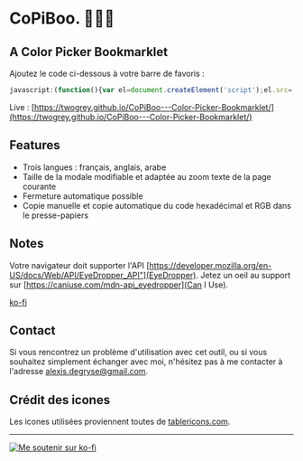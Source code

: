 # CoPiBoo. 🎨💉👻

## A Color Picker Bookmarklet

Ajoutez le code ci-dessous à votre barre de favoris :

```javascript
javascript:(function(){var el=document.createElement('script');el.src='https://twogrey.github.io/CoPiBoo---Color-Picker-Bookmarklet/assets/js/script.min.js';document.body.appendChild(el);})();
```

Live : [https://twogrey.github.io/CoPiBoo---Color-Picker-Bookmarklet/](https://twogrey.github.io/CoPiBoo---Color-Picker-Bookmarklet/)

## Features

* Trois langues : français, anglais, arabe
* Taille de la modale modifiable et adaptée au zoom texte de la page courante
* Fermeture automatique possible
* Copie manuelle et copie automatique du code hexadécimal et RGB dans le presse-papiers

## Notes

Votre navigateur doit supporter l'API [https://developer.mozilla.org/en-US/docs/Web/API/EyeDropper_API"](EyeDropper). Jetez un oeil au support sur [https://caniuse.com/mdn-api_eyedropper](Can I Use).

[ko-fi](https://twogrey.github.io/CoPiBoo---Color-Picker-Bookmarklet/assets/img/demo.gif)

## Contact

Si vous rencontrez un problème d'utilisation avec cet outil, ou si vous souhaitez simplement échanger avec moi, n'hésitez pas à me contacter à l'adresse [alexis.degryse@gmail.com](mailto:alexis.degryse@gmail.com).

## Crédit des icones

Les icones utilisées proviennent toutes de [tablericons.com](https://tablericons.com).

---

[![Me soutenir sur ko-fi](https://ko-fi.com/img/githubbutton_sm.svg)](https://ko-fi.com/twogrey)